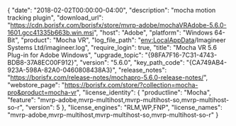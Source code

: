 {
  "date": "2018-02-02T00:00:00-04:00",
  "description": "mocha motion tracking plugin",
  "download_url": "https://cdn.borisfx.com/borisfx/store/mvrp-adobe/mochaVRAdobe-5.6.0-1601.gcc41335b663b.win.msi",
  "host": "Adobe",
  "platform": "Windows 64-Bit",
  "product": "Mocha VR",
  "log_file_path": "<env:LocalAppData>/Imagineer Systems Ltd/imagineer.log",
  "require_login": true,
  "title": "Mocha VR 5.6 Plug-in for Adobe Windows",
  "upgrade_topic": "{98FA7F16-7C31-4743-BDB8-37A8EC00F912}",
  "version": "5.6.0",
  "key_path_code": "{CA749AB4-923A-598A-82A0-0460808438A3}",
  "release_notes": "https://borisfx.com/release-notes/mochapro-5.6.0-release-notes/",
  "webstore_page": "https://borisfx.com/store/?collection=mocha-pro&product=mocha-vr",
  "license_identity": {
    "productline": "Mocha",
    "feature": "mvrp-adobe,mvrp-multihost,mvrp-multihost-so,mvrp-multihost-so-r",
    "version": 5
  },
  "license_engines": "RLM,WP,FNP",
  "license_names": "mvrp-adobe,mvrp-multihost,mvrp-multihost-so,mvrp-multihost-so-r"
}
